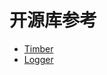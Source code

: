 # 开源库参考
- [Timber](https://github.com/JakeWharton/timber)
- [Logger](https://github.com/orhanobut/logger)